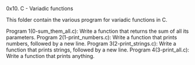 0x10. C - Variadic functions

This folder contain the various program for variadic functions in C.

Program 1(0-sum_them_all.c): Write a function that returns the sum of all its parameters.
Program 2(1-print_numbers.c): Write a function that prints numbers, followed by a new line.
Program 3(2-print_strings.c): Write a function that prints strings, followed by a new line.
Program 4(3-print_all.c): Write a function that prints anything.
